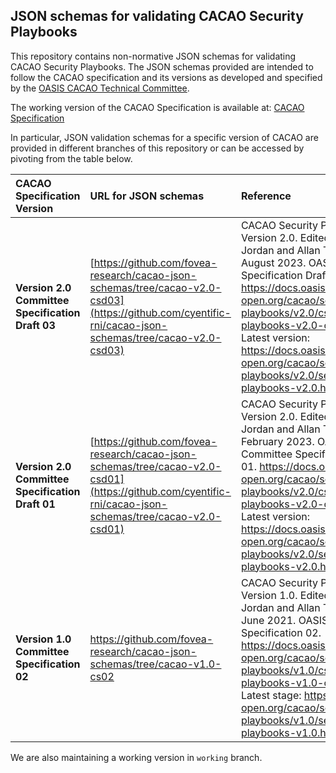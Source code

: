## JSON schemas for validating CACAO Security Playbooks

This repository contains non-normative JSON schemas for validating CACAO Security Playbooks. The JSON schemas provided are intended to follow the CACAO specification and its versions as developed and specified by the [OASIS CACAO Technical Committee](https://www.oasis-open.org/committees/cacao).

The working version of the CACAO Specification is available at: [CACAO Specification](https://docs.google.com/document/d/144kgoCnZbxc0CXms3EeACf4Sz84lmEt88JoVr4FnmSc/)

In particular, JSON validation schemas for a specific version of CACAO  are provided in different branches of this repository or can be accessed by pivoting from the table below.


| CACAO Specification Version | URL for JSON schemas |Reference|
| :--- | :--- |:--- |
| **Version 2.0 Committee Specification Draft 03**| [https://github.com/fovea-research/cacao-json-schemas/tree/cacao-v2.0-csd03](https://github.com/cyentific-rni/cacao-json-schemas/tree/cacao-v2.0-csd03) |CACAO Security Playbooks Version 2.0. Edited by Bret Jordan and Allan Thomson. 15 August 2023. OASIS Committee Specification Draft 03. https://docs.oasis-open.org/cacao/security-playbooks/v2.0/csd03/security-playbooks-v2.0-csd03.html. Latest version: https://docs.oasis-open.org/cacao/security-playbooks/v2.0/security-playbooks-v2.0.html. |
| **Version 2.0 Committee Specification Draft 01**| [https://github.com/fovea-research/cacao-json-schemas/tree/cacao-v2.0-csd01](https://github.com/cyentific-rni/cacao-json-schemas/tree/cacao-v2.0-csd01) |CACAO Security Playbooks Version 2.0. Edited by Bret Jordan and Allan Thomson. 21 February 2023. OASIS Committee Specification Draft 01. https://docs.oasis-open.org/cacao/security-playbooks/v2.0/csd01/security-playbooks-v2.0-csd01.html. Latest version: https://docs.oasis-open.org/cacao/security-playbooks/v2.0/security-playbooks-v2.0.html. |
| **Version 1.0 Committee Specification 02**| https://github.com/fovea-research/cacao-json-schemas/tree/cacao-v1.0-cs02  |CACAO Security Playbooks Version 1.0. Edited by Bret Jordan and Allan Thomson. 23 June 2021. OASIS Committee Specification 02. https://docs.oasis-open.org/cacao/security-playbooks/v1.0/cs02/security-playbooks-v1.0-cs02.html. Latest stage: https://docs.oasis-open.org/cacao/security-playbooks/v1.0/security-playbooks-v1.0.html. |

We are also maintaining a working version in `working` branch.
